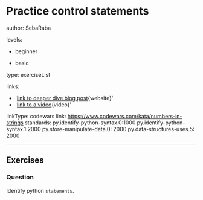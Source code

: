 # Practice control statements
author: SebaRaba

levels:

  - beginner

  - basic


type: exerciseList

links:

  - '[link to deeper dive blog post](https://www.w3resource.com/python/python-syntax.php){website}'
  - '[link to a video](https://www.youtube.com/watch?v=oy4GOI9vn5M){video}'
  
linkType: codewars
link: https://www.codewars.com/kata/numbers-in-strings
standards:
  py.identify-python-syntax.0:1000
  py.identify-python-syntax.1:2000
  py.store-manipulate-data.0: 2000
  py.data-structures-uses.5: 2000

---
## Exercises
### Question
Identify python `statements`.
